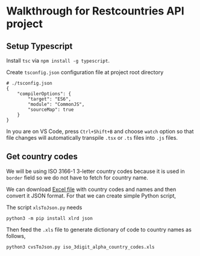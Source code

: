 # Walkthrough for Restcountries API project

## Setup Typescript

Install `tsc` via `npm install -g typescript`.

Create `tsconfig.json` configuration file at project root directory
```
# ./tsconfig.json
{
    "compilerOptions": {
        "target": "ES6",
        "module": "CommonJS",
        "sourceMap": true
    }
}
```

In you are on VS Code, press `Ctrl+Shift+B` and choose `watch` option so that file changes will automatically transpile `.tsx` or `.ts` files into `.js` files.

## Get country codes

We will be using ISO 3166-1 3-letter country codes because it is used in `border` field so we do not have to fetch for country name.

We can download [Excel file](https://www.dnb.com/content/dam/english/dnb-solutions/sales-and-marketing/iso_3digit_alpha_country_codes.xls) with country codes and names and then convert it JSON format. For that we can create simple Python script,

The script `xlsToJson.py` needs
```
python3 -m pip install xlrd json
```

Then feed the `.xls` file to generate dictionary of code to country names as follows,

```
python3 cvsToJson.py iso_3digit_alpha_country_codes.xls 
```
